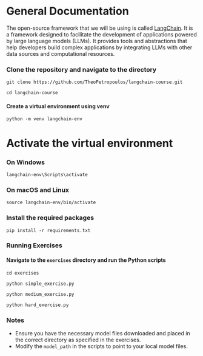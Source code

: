 # General Documentation
The open-source framework that we will be using is called [LangChain](https://python.langchain.com/docs/introduction/). It is a framework designed to facilitate the development of applications powered by large language models (LLMs). It provides tools and abstractions that help developers build complex applications by integrating LLMs with other data sources and computational resources.

### Clone the repository and navigate to the directory
`git clone https://github.com/TheoPetropoulos/langchain-course.git`

`cd langchain-course`

#### Create a virtual environment using venv
`python -m venv langchain-env`

# Activate the virtual environment
### On Windows
`langchain-env\Scripts\activate`
### On macOS and Linux
`source langchain-env/bin/activate`

### Install the required packages
`pip install -r requirements.txt`

### Running Exercises

#### Navigate to the `exercises` directory and run the Python scripts
`cd exercises`

`python simple_exercise.py`

`python medium_exercise.py`

`python hard_exercise.py`

### Notes

- Ensure you have the necessary model files downloaded and placed in the correct directory as specified in the exercises.
- Modify the `model_path` in the scripts to point to your local model files.
